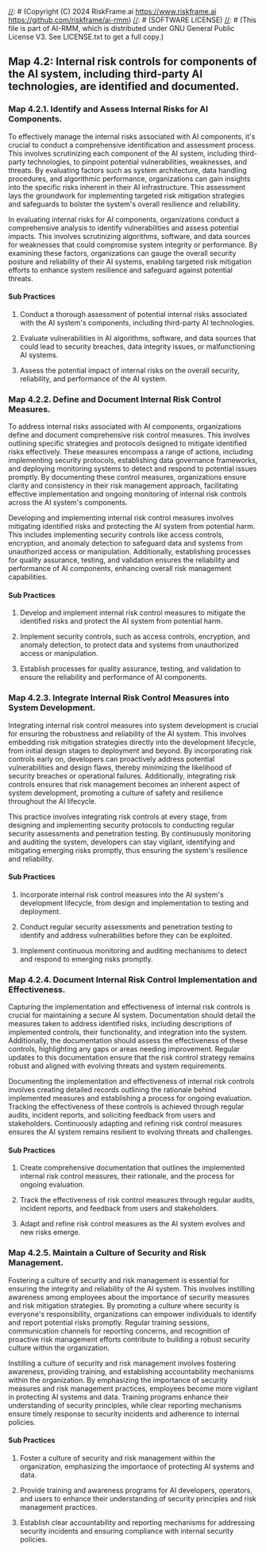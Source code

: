 [//]: # (COPYRIGHT)
[//]: # (RiskFrame.ai - AI Risk Management and Resilience Framework)
[//]: # (Copyright (C) 2024 RiskFrame.ai https://www.riskframe.ai https://github.com/riskframe/ai-rmm)
[//]: # (SOFTWARE LICENSE)
[//]: # (This file is part of AI-RMM, which is distributed under GNU General Public License V3. See LICENSE.txt to get a full copy.)
    
## Map 4.2: Internal risk controls for components of the AI system, including third-party AI technologies, are identified and documented.

### Map 4.2.1. Identify and Assess Internal Risks for AI Components.

To effectively manage the internal risks associated with AI components, it's crucial to conduct a comprehensive identification and assessment process. This involves scrutinizing each component of the AI system, including third-party technologies, to pinpoint potential vulnerabilities, weaknesses, and threats. By evaluating factors such as system architecture, data handling procedures, and algorithmic performance, organizations can gain insights into the specific risks inherent in their AI infrastructure. This assessment lays the groundwork for implementing targeted risk mitigation strategies and safeguards to bolster the system's overall resilience and reliability.

In evaluating internal risks for AI components, organizations conduct a comprehensive analysis to identify vulnerabilities and assess potential impacts. This involves scrutinizing algorithms, software, and data sources for weaknesses that could compromise system integrity or performance. By examining these factors, organizations can gauge the overall security posture and reliability of their AI systems, enabling targeted risk mitigation efforts to enhance system resilience and safeguard against potential threats.

#### Sub Practices

1. Conduct a thorough assessment of potential internal risks associated with the AI system's components, including third-party AI technologies.

2. Evaluate vulnerabilities in AI algorithms, software, and data sources that could lead to security breaches, data integrity issues, or malfunctioning AI systems.

3. Assess the potential impact of internal risks on the overall security, reliability, and performance of the AI system.

### Map 4.2.2. Define and Document Internal Risk Control Measures.

To address internal risks associated with AI components, organizations define and document comprehensive risk control measures. This involves outlining specific strategies and protocols designed to mitigate identified risks effectively. These measures encompass a range of actions, including implementing security protocols, establishing data governance frameworks, and deploying monitoring systems to detect and respond to potential issues promptly. By documenting these control measures, organizations ensure clarity and consistency in their risk management approach, facilitating effective implementation and ongoing monitoring of internal risk controls across the AI system's components.

Developing and implementing internal risk control measures involves mitigating identified risks and protecting the AI system from potential harm. This includes implementing security controls like access controls, encryption, and anomaly detection to safeguard data and systems from unauthorized access or manipulation. Additionally, establishing processes for quality assurance, testing, and validation ensures the reliability and performance of AI components, enhancing overall risk management capabilities.

#### Sub Practices

1. Develop and implement internal risk control measures to mitigate the identified risks and protect the AI system from potential harm.

2. Implement security controls, such as access controls, encryption, and anomaly detection, to protect data and systems from unauthorized access or manipulation.

3. Establish processes for quality assurance, testing, and validation to ensure the reliability and performance of AI components.

### Map 4.2.3. Integrate Internal Risk Control Measures into System Development.

Integrating internal risk control measures into system development is crucial for ensuring the robustness and reliability of the AI system. This involves embedding risk mitigation strategies directly into the development lifecycle, from initial design stages to deployment and beyond. By incorporating risk controls early on, developers can proactively address potential vulnerabilities and design flaws, thereby minimizing the likelihood of security breaches or operational failures. Additionally, integrating risk controls ensures that risk management becomes an inherent aspect of system development, promoting a culture of safety and resilience throughout the AI lifecycle.

This practice involves integrating risk controls at every stage, from designing and implementing security protocols to conducting regular security assessments and penetration testing. By continuously monitoring and auditing the system, developers can stay vigilant, identifying and mitigating emerging risks promptly, thus ensuring the system's resilience and reliability.

#### Sub Practices

1. Incorporate internal risk control measures into the AI system's development lifecycle, from design and implementation to testing and deployment.

2. Conduct regular security assessments and penetration testing to identify and address vulnerabilities before they can be exploited.

3. Implement continuous monitoring and auditing mechanisms to detect and respond to emerging risks promptly.

### Map 4.2.4. Document Internal Risk Control Implementation and Effectiveness.

Capturing the implementation and effectiveness of internal risk controls is crucial for maintaining a secure AI system. Documentation should detail the measures taken to address identified risks, including descriptions of implemented controls, their functionality, and integration into the system. Additionally, the documentation should assess the effectiveness of these controls, highlighting any gaps or areas needing improvement. Regular updates to this documentation ensure that the risk control strategy remains robust and aligned with evolving threats and system requirements.

Documenting the implementation and effectiveness of internal risk controls involves creating detailed records outlining the rationale behind implemented measures and establishing a process for ongoing evaluation. Tracking the effectiveness of these controls is achieved through regular audits, incident reports, and soliciting feedback from users and stakeholders. Continuously adapting and refining risk control measures ensures the AI system remains resilient to evolving threats and challenges.

#### Sub Practices

1. Create comprehensive documentation that outlines the implemented internal risk control measures, their rationale, and the process for ongoing evaluation.

2. Track the effectiveness of risk control measures through regular audits, incident reports, and feedback from users and stakeholders.

3. Adapt and refine risk control measures as the AI system evolves and new risks emerge.

### Map 4.2.5. Maintain a Culture of Security and Risk Management.

Fostering a culture of security and risk management is essential for ensuring the integrity and reliability of the AI system. This involves instilling awareness among employees about the importance of security measures and risk mitigation strategies. By promoting a culture where security is everyone's responsibility, organizations can empower individuals to identify and report potential risks promptly. Regular training sessions, communication channels for reporting concerns, and recognition of proactive risk management efforts contribute to building a robust security culture within the organization.

Instilling a culture of security and risk management involves fostering awareness, providing training, and establishing accountability mechanisms within the organization. By emphasizing the importance of security measures and risk management practices, employees become more vigilant in protecting AI systems and data. Training programs enhance their understanding of security principles, while clear reporting mechanisms ensure timely response to security incidents and adherence to internal policies.

#### Sub Practices

1. Foster a culture of security and risk management within the organization, emphasizing the importance of protecting AI systems and data.

2. Provide training and awareness programs for AI developers, operators, and users to enhance their understanding of security principles and risk management practices.

3. Establish clear accountability and reporting mechanisms for addressing security incidents and ensuring compliance with internal security policies.

